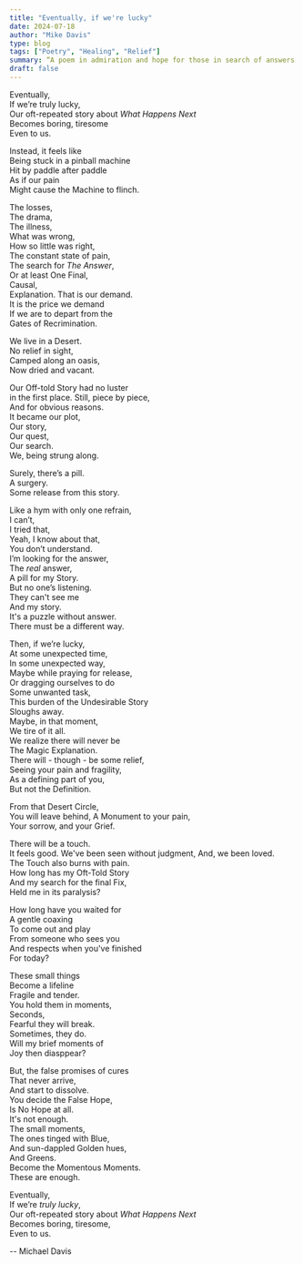 ```yaml
---
title: "Eventually, if we're lucky"
date: 2024-07-18
author: "Mike Davis"
type: blog
tags: ["Poetry", "Healing", "Relief"]
summary: “A poem in admiration and hope for those in search of answers from their relief and pain...”
draft: false
---
```

Eventually,  
If we’re truly lucky,  
Our oft-repeated story about *What Happens Next*  
Becomes boring, tiresome  
Even to us.  

Instead, it feels like  
Being stuck in a pinball machine  
Hit by paddle after paddle  
As if our pain  
Might cause the Machine to flinch. 

The losses,  
The drama,  
The illness,  
What was wrong,  
How so little was right,  
The constant state of pain,  
The search for *The Answer*,  
Or at least One Final,  
Causal,  
Explanation. 
That is our demand.  
It is the price we demand  
If we are to depart from the  
Gates of Recrimination. 

We live in a Desert.  
No relief in sight,  
Camped along an oasis,  
Now dried and vacant. 

Our Off-told Story had no luster  
in the first place. 
Still, piece by piece,  
And for obvious reasons.  
It became our plot,  
Our story,  
Our quest,   
Our search.   
We, being strung along.  

Surely, there’s a pill.  
A surgery.  
Some release from this story.   

Like a hym with only one refrain,  
I can’t,  
I tried that,  
Yeah, I know about that,  
You don’t understand.  
I’m looking for the answer,  
The *real* answer,  
A pill for my Story.  
But no one’s listening.   
They can't see me  
And my story.   
It's a puzzle without answer.      
There must be a different way.  


Then, if we’re lucky,  
At some unexpected time,  
In some unexpected way,  
Maybe while praying for release,  
Or dragging ourselves to do  
Some unwanted task,  
This burden of the Undesirable Story  
Sloughs away.  
Maybe, in that moment,  
We tire of it all.    
We realize there will never be    
The Magic Explanation.  
There will - though - be some relief,  
Seeing your pain and fragility,  
As a defining part of you,  
But not the Definition.  

From that Desert Circle,  
You will leave behind,
A Monument to your pain,  
Your sorrow, and your Grief. 

There will be a touch.  
It feels good.
We've been seen without judgment,
And, we been loved.  
The Touch also burns with pain.  
How long has my Oft-Told Story  
And my search for the final Fix,  
Held me in its paralysis?     

How long have you waited for  
A gentle coaxing  
To come out and play  
From someone who sees you    
And respects when you've finished  
For today?  

These small things  
Become a lifeline  
Fragile and tender.  
You hold them in moments,  
Seconds,  
Fearful they will break.  
Sometimes, they do.  
Will my brief moments of  
Joy then diasppear?

But, the false promises of cures  
That never arrive,  
And start to dissolve.  
You decide the False Hope,  
Is No Hope at all.  
It's not enough.  
The small moments,  
The ones tinged with Blue,  
And sun-dappled Golden hues,  
And Greens.  
Become the Momentous Moments.  
These are enough.   

Eventually,   
If we’re *truly lucky*,  
Our oft-repeated story about *What Happens Next*    
Becomes boring, tiresome,   
Even to us.  

-- Michael Davis